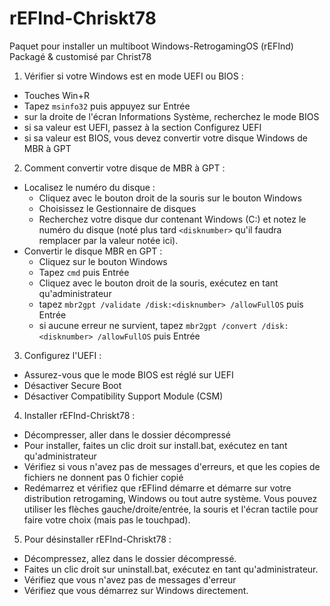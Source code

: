 # rEFInd-Chriskt78
Paquet pour installer un multiboot Windows-RetrogamingOS (rEFInd)
Packagé & customisé par Christ78

1) Vérifier si votre Windows est en mode UEFI ou BIOS :
- Touches Win+R
- Tapez ``msinfo32`` puis appuyez sur Entrée
- sur la droite de l'écran Informations Système, recherchez le mode BIOS
- si sa valeur est UEFI, passez à la section Configurez UEFI
- si sa valeur est BIOS, vous devez convertir votre disque Windows de MBR à GPT

2) Comment convertir votre disque de MBR à GPT :
- Localisez le numéro du disque :
	- Cliquez avec le bouton droit de la souris sur le bouton Windows
	- Choisissez le Gestionnaire de disques
	- Recherchez votre disque dur contenant Windows (C:) et notez le numéro du disque (noté plus tard ``<disknumber>`` qu'il faudra remplacer par la valeur notée ici).
- Convertir le disque MBR en GPT :
	- Cliquez sur le bouton Windows
	- Tapez ``cmd`` puis Entrée
	- Cliquez avec le bouton droit de la souris, exécutez en tant qu'administrateur
	- tapez ``mbr2gpt /validate /disk:<disknumber> /allowFullOS`` puis Entrée
	- si aucune erreur ne survient, tapez ``mbr2gpt /convert /disk:<disknumber> /allowFullOS`` puis Entrée

3) Configurez l'UEFI : 
- Assurez-vous que le mode BIOS est réglé sur UEFI
- Désactiver Secure Boot
- Désactiver Compatibility Support Module (CSM)

4) Installer rEFInd-Chriskt78 :
- Décompresser, aller dans le dossier décompressé
- Pour installer, faites un clic droit sur install.bat, exécutez en tant qu'administrateur
- Vérifiez si vous n'avez pas de messages d'erreurs, et que les copies de fichiers ne donnent pas 0 fichier copié
- Redémarrez et vérifiez que rEFIind démarre et démarre sur votre distribution retrogaming, Windows ou tout autre système. Vous pouvez utiliser les flèches gauche/droite/entrée, la souris et l'écran tactile pour faire votre choix (mais pas le touchpad).

5) Pour désinstaller rEFInd-Chriskt78 :
- Décompressez, allez dans le dossier décompressé.
- Faites un clic droit sur uninstall.bat, exécutez en tant qu'administrateur.
- Vérifiez que vous n'avez pas de messages d'erreur
- Vérifiez que vous démarrez sur Windows directement. 
